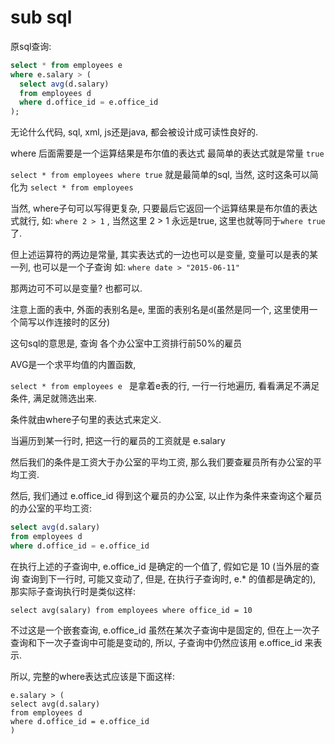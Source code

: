# sub sql

原sql查询:
```sql
select * from employees e 
where e.salary > (
  select avg(d.salary)
  from employees d
  where d.office_id = e.office_id
);
```

无论什么代码, sql, xml, js还是java, 都会被设计成可读性良好的.

where 后面需要是一个运算结果是布尔值的表达式
最简单的表达式就是常量 `true`

`select * from employees where true` 就是最简单的sql,
当然, 这时这条可以简化为 `select * from employees`

当然, where子句可以写得更复杂, 只要最后它返回一个运算结果是布尔值的表达式就行, 
如: `where 2 > 1` , 当然这里 2 > 1 永远是true, 这里也就等同于`where true` 了.

但上述运算符的两边是常量, 其实表达式的一边也可以是变量,
变量可以是表的某一列, 也可以是一个子查询
如: `where date > "2015-06-11"`

那两边可不可以是变量? 也都可以.

注意上面的表中, 外面的表别名是`e`, 里面的表别名是`d`(虽然是同一个, 这里使用一个简写以作连接时的区分)

这句sql的意思是, 查询 各个办公室中工资排行前50%的雇员

AVG是一个求平均值的内置函数, 

`select * from employees e ` 是拿着e表的行, 一行一行地遍历, 看看满足不满足条件, 满足就筛选出来.

条件就由where子句里的表达式来定义.

当遍历到某一行时, 把这一行的雇员的工资就是 e.salary

然后我们的条件是工资大于办公室的平均工资, 那么我们要查雇员所有办公室的平均工资.

然后, 我们通过 e.office_id 得到这个雇员的办公室, 以止作为条件来查询这个雇员的办公室的平均工资:

```sql
select avg(d.salary)
from employees d
where d.office_id = e.office_id
```

在执行上述的子查询中, e.office_id 是确定的一个值了, 假如它是 10 (当外层的查询 查询到下一行时, 可能又变动了, 但是, 在执行子查询时, e.* 的值都是确定的), 
那实际子查询执行时是类似这样:

`select avg(salary) from employees where office_id = 10`


不过这是一个嵌套查询, e.office_id 虽然在某次子查询中是固定的, 但在上一次子查询和下一次子查询中可能是变动的, 所以, 子查询中仍然应该用 e.office_id 来表示.


所以, 完整的where表达式应该是下面这样:
```
e.salary > (
select avg(d.salary)
from employees d
where d.office_id = e.office_id
)
```

